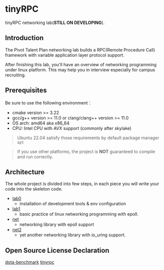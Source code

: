 # tinyRPC

tinyRPC networking lab(**STILL ON DEVELOPING**).

## Introduction

The Pivot Talent Plan networking lab builds a RPC(Remote Procedure Call) framework with variable application layer
protocol support.

After finishing this lab, you'll have an overview of networking programming under linux platform. This may help you in
interview especially for campus recruiting.

## Prerequisites

Be sure to use the following environment：
* cmake version >= 3.22
* gcc/g++ version >= 11.0 or clang/clang++ version >= 11.0
* OS arch: amd64 aka x86_64
* CPU: Intel CPU with AVX support (commonly after skylake)

> Ubuntu 22.04 satisfy those requirements by default package manager `apt`

> If you use other platforms, the project is **NOT** guaranteed to compile and run correctly.
## Architecture

The whole project is divided into few steps, in each piece you will write your code into the skeleton code.

* [lab0](lab0/lab0.md)
    * installation of development tools & env configuration
* [lab1](lab1/lab1.md)
    * basic practice of linux networking programming with epoll.
* [net](net/net.md)
    * networking library with epoll support
* [net2](net2/net2.md)
    * yet another networking library with io_uring support.

## Open Source License Declaration
[dota-benchmark](https://github.com/miloyip/dtoa-benchmark/blob/master/license.txt)
[tinyrpc](https://github.com/Gooddbird/tinyrpc/blob/main/LICENSE)
